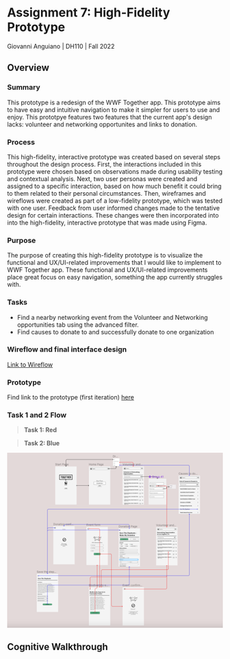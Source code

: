 # Assignment 7: High-Fidelity Prototype

Giovanni Anguiano | DH110 | Fall 2022

## Overview

### Summary

This prototype is a redesign of the WWF Together app. This prototype aims to have easy and intuitive navigation to make it simpler for users to use and enjoy. This prototpye features two features that the current app's design lacks: volunteer and networking opportunites and links to donation.

### Process

This high-fidelity, interactive prototype was created based on several steps throughout the design process. First, the interactions included in this prototype were chosen based on observations made during usability testing and contextual analysis. Next, two user personas were created and assigned to a specific interaction, based on how much benefit it could bring to them related to their personal circumstances. Then, wireframes and wireflows were created as part of a low-fidelity prototype, which was tested with one user. Feedback from user informed changes made to the tentative design for certain interactions. These changes were then incorporated into into the high-fidelity, interactive prototype that was made using Figma.

### Purpose

The purpose of creating this high-fidelity prototype is to visualize the functional and UX/UI-related improvements that I would like to implement to WWF Together app. These functional and UX/UI-related improvements place great focus on easy navigation, something the app currently struggles with.

### Tasks

- Find a nearby networking event from the Volunteer and Networking opportunities tab using the advanced filter.
- Find causes to donate to and successfully donate to one organization

### Wireflow and final interface design

[Link to Wireflow](https://www.figma.com/file/PzSGoBQV2IA0qJgNrLsqNW/HiFi-Prototype?node-id=0%3A1&t=fkqg4UrdQMHF6CNr-1)

### Prototype

Find link to the prototype (first iteration) [here](https://www.figma.com/proto/PzSGoBQV2IA0qJgNrLsqNW/HiFi-Prototype?page-id=0%3A1&node-id=1%3A27&viewport=11%2C-1533%2C0.81&scaling=scale-down&starting-point-node-id=1%3A2)

### Task 1 and 2 Flow

> **Task 1: Red**

> **Task 2: Blue**

![HiFi Wireflow](hifiproto.png)

## Cognitive Walkthrough 
